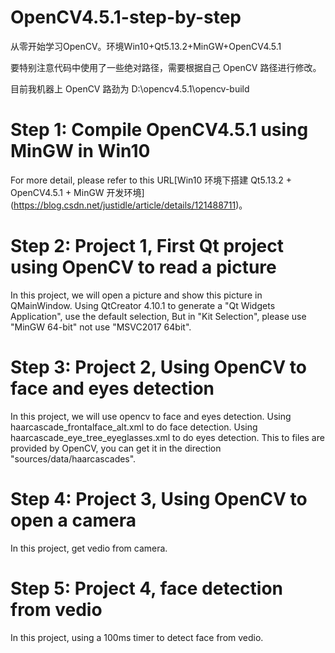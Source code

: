 # OpenCV4.5.1-step-by-step
从零开始学习OpenCV。环境Win10+Qt5.13.2+MinGW+OpenCV4.5.1

要特别注意代码中使用了一些绝对路径，需要根据自己 OpenCV 路径进行修改。

目前我机器上 OpenCV 路劲为 D:\opencv4.5.1\opencv-build

# Step 1: Compile OpenCV4.5.1 using MinGW in Win10
For more detail, please refer to this URL[Win10 环境下搭建 Qt5.13.2 + OpenCV4.5.1 + MinGW 开发环境] (https://blog.csdn.net/justidle/article/details/121488711)。

# Step 2: Project 1, First Qt project using OpenCV to read a picture
In this project, we will open a picture and show this picture in QMainWindow.
Using QtCreator 4.10.1 to generate a "Qt Widgets Application", use the default selection, But in "Kit Selection", please use "MinGW 64-bit" not use "MSVC2017 64bit".

# Step 3: Project 2, Using OpenCV to face and eyes detection
In this project, we will use opencv to face and eyes detection. 
Using haarcascade_frontalface_alt.xml to do face detection.
Using haarcascade_eye_tree_eyeglasses.xml to do eyes detection.
This to files are provided by OpenCV, you can get it in the direction "sources/data/haarcascades".

# Step 4: Project 3, Using OpenCV to open a camera
In this project, get vedio from camera.

# Step 5: Project 4, face detection from vedio
In this project, using a 100ms timer to detect face from vedio.